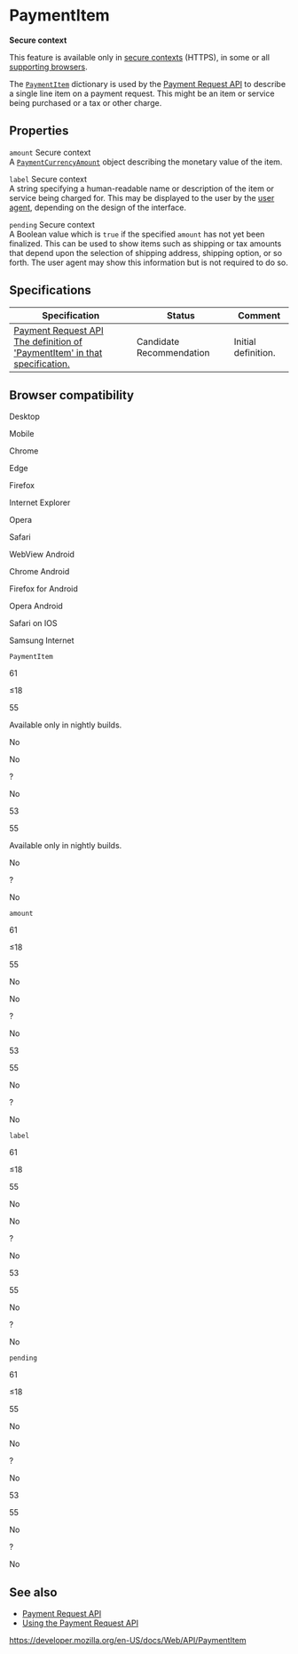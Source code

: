 PaymentItem
===========

**Secure context**

This feature is available only in [secure contexts](https://developer.mozilla.org/en-US/docs/Web/Security/Secure_Contexts) (HTTPS), in some or all [supporting browsers](#browser_compatibility).

The [`PaymentItem`](paymentitem) dictionary is used by the [Payment Request API](payment_request_api) to describe a single line item on a payment request. This might be an item or service being purchased or a tax or other charge.

Properties
----------

 <span class="page-not-created">`amount`</span> <span class="notecard inline secure">Secure context</span>   
A [`PaymentCurrencyAmount`](paymentcurrencyamount) object describing the monetary value of the item.

 <span class="page-not-created">`label`</span> <span class="notecard inline secure">Secure context</span>   
A string specifying a human-readable name or description of the item or service being charged for. This may be displayed to the user by the [user agent](https://developer.mozilla.org/en-US/docs/Glossary/User_agent), depending on the design of the interface.

 <span class="page-not-created">`pending`</span> <span class="notecard inline secure">Secure context</span>   
A Boolean value which is `true` if the specified `amount` has not yet been finalized. This can be used to show items such as shipping or tax amounts that depend upon the selection of shipping address, shipping option, or so forth. The user agent may show this information but is not required to do so.

Specifications
--------------

<table><thead><tr class="header"><th>Specification</th><th>Status</th><th>Comment</th></tr></thead><tbody><tr class="odd"><td><a href="https://w3c.github.io/payment-request/#dom-paymentitem">Payment Request API<br />
<span class="small">The definition of 'PaymentItem' in that specification.</span></a></td><td><span class="spec-cr">Candidate Recommendation</span></td><td>Initial definition.</td></tr></tbody></table>

Browser compatibility
---------------------

Desktop

Mobile

Chrome

Edge

Firefox

Internet Explorer

Opera

Safari

WebView Android

Chrome Android

Firefox for Android

Opera Android

Safari on IOS

Samsung Internet

`PaymentItem`

61

≤18

55

Available only in nightly builds.

No

No

?

No

53

55

Available only in nightly builds.

No

?

No

`amount`

61

≤18

55

No

No

?

No

53

55

No

?

No

`label`

61

≤18

55

No

No

?

No

53

55

No

?

No

`pending`

61

≤18

55

No

No

?

No

53

55

No

?

No

See also
--------

-   [Payment Request API](payment_request_api)
-   [Using the Payment Request API](payment_request_api/using_the_payment_request_api)

<a href="https://developer.mozilla.org/en-US/docs/Web/API/PaymentItem" class="_attribution-link">https://developer.mozilla.org/en-US/docs/Web/API/PaymentItem</a>
